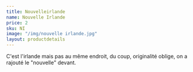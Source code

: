 ```yaml
---
title: Nouvelleirlande
name: Nouvelle Irlande
price: 2
sku: NI
image: "/img/nouvelle irlande.jpg"
layout: productdetails
---
```


C'est l'irlande mais pas au même endroit, du coup, originalité oblige, on a rajouté le "nouvelle" devant.
